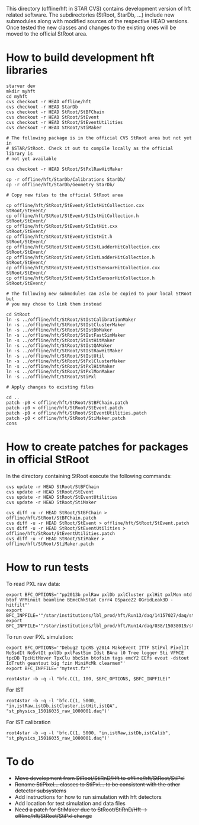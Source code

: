 
This directory (offline/hft in STAR CVS) contains development version of hft
related software. The subdirectories (StRoot, StarDb, ...) include new
submodules along with modified sources of the respective HEAD versions. Once
tested the new classes and changes to the existing ones will be moved to the
official StRoot area.


How to build development hft libraries
======================================

    starver dev
    mkdir myhft
    cd myhft
    cvs checkout -r HEAD offline/hft
    cvs checkout -r HEAD StarDb
    cvs checkout -r HEAD StRoot/StBFChain
    cvs checkout -r HEAD StRoot/StEvent
    cvs checkout -r HEAD StRoot/StEventUtilities
    cvs checkout -r HEAD StRoot/StiMaker

    # The following package is in the official CVS StRoot area but not yet in
    # $STAR/StRoot. Check it out to compile locally as the official library is
    # not yet available

    cvs checkout -r HEAD StRoot/StPxlRawHitMaker

    cp -r offline/hft/StarDb/Calibrations StarDb/
    cp -r offline/hft/StarDb/Geometry StarDb/

    # Copy new files to the official StRoot area

    cp offline/hft/StRoot/StEvent/StIstHitCollection.cxx       StRoot/StEvent/
    cp offline/hft/StRoot/StEvent/StIstHitCollection.h         StRoot/StEvent/
    cp offline/hft/StRoot/StEvent/StIstHit.cxx                 StRoot/StEvent/
    cp offline/hft/StRoot/StEvent/StIstHit.h                   StRoot/StEvent/
    cp offline/hft/StRoot/StEvent/StIstLadderHitCollection.cxx StRoot/StEvent/
    cp offline/hft/StRoot/StEvent/StIstLadderHitCollection.h   StRoot/StEvent/
    cp offline/hft/StRoot/StEvent/StIstSensorHitCollection.cxx StRoot/StEvent/
    cp offline/hft/StRoot/StEvent/StIstSensorHitCollection.h   StRoot/StEvent/

    # The following new submodules can aslo be copied to your local StRoot but
    # you may chose to link them instead

    cd StRoot
    ln -s ../offline/hft/StRoot/StIstCalibrationMaker
    ln -s ../offline/hft/StRoot/StIstClusterMaker
    ln -s ../offline/hft/StRoot/StIstDbMaker
    ln -s ../offline/hft/StRoot/StIstFastSimMaker
    ln -s ../offline/hft/StRoot/StIstHitMaker
    ln -s ../offline/hft/StRoot/StIstQAMaker
    ln -s ../offline/hft/StRoot/StIstRawHitMaker
    ln -s ../offline/hft/StRoot/StIstUtil
    ln -s ../offline/hft/StRoot/StPxlClusterMaker
    ln -s ../offline/hft/StRoot/StPxlHitMaker
    ln -s ../offline/hft/StRoot/StPxlMonMaker
    ln -s ../offline/hft/StRoot/StiPxl

    # Apply changes to existing files

    cd ..
    patch -p0 < offline/hft/StRoot/StBFChain.patch
    patch -p0 < offline/hft/StRoot/StEvent.patch
    patch -p0 < offline/hft/StRoot/StEventUtilities.patch
    patch -p0 < offline/hft/StRoot/StiMaker.patch
    cons


How to create patches for packages in official StRoot
=====================================================

In the directory containing StRoot execute the following commands:

    cvs update -r HEAD StRoot/StBFChain
    cvs update -r HEAD StRoot/StEvent
    cvs update -r HEAD StRoot/StEventUtilities
    cvs update -r HEAD StRoot/StiMaker

    cvs diff -u -r HEAD StRoot/StBFChain > offline/hft/StRoot/StBFChain.patch
    cvs diff -u -r HEAD StRoot/StEvent > offline/hft/StRoot/StEvent.patch
    cvs diff -u -r HEAD StRoot/StEventUtilities > offline/hft/StRoot/StEventUtilities.patch
    cvs diff -u -r HEAD StRoot/StiMaker > offline/hft/StRoot/StiMaker.patch


How to run tests
================

To read PXL raw data:

    export BFC_OPTIONS='"pp2013b pxlRaw pxlDb pxlCluster pxlHit pxlMon mtd btof VFMinuit beamline BEmcChkStat Corr4 OSpaceZ2 OGridLeak3D -hitfilt"'
    export BFC_INPFILE='"/star/institutions/lbl_prod/hft/Run13/daq/14157027/daq/st_physics_14157027_raw_5480001.daq"'
    export BFC_INPFILE='"/star/institutions/lbl_prod/hft/Run14/daq/038/15038019/st_cosmic_adc_15038019_raw_1000001.daq"'

To run over PXL simulation:

    export BFC_OPTIONS='"Debug2 tpcRS y2014 MakeEvent ITTF StiPxl PixelIt NoSsdIt NoSvtIt pxlDb pxlFastSim Idst BAna l0 Tree logger Sti VFMCE tpcDB TpcHitMover TpxClu bbcSim btofsim tags emcY2 EEfs evout -dstout IdTruth geantout big fzin MiniMcMk clearmem"'
    export BFC_INPFILE='"mytest.fz"'

    root4star -b -q -l "bfc.C(1, 100, $BFC_OPTIONS, $BFC_INPFILE)"

For IST

    root4star -b -q -l 'bfc.C(1, 5000, "in,istRaw,istDb,istCluster,istHit,istQA", "st_physics_15016035_raw_1000001.daq")'

For IST calibration

    root4star -b -q -l 'bfc.C(1, 5000, "in,istRaw,istDb,istCalib", "st_physics_15016035_raw_1000001.daq")'


To do
=====

- <del>Move development from StRoot/StiRnD/Hft to offline/hft/StRoot/StiPxl</del>
- <del>Rename StiPixel... classes to StiPxl... to be consistent with the other
detector subsystems</del>
- Add instructions for how to run simulation with hft detectors
- Add location for test simulation and data files
- <del>Need a patch for StiMaker due to StRoot/StiRnD/Hft -> offline/hft/StRoot/StiPxl change </del>

